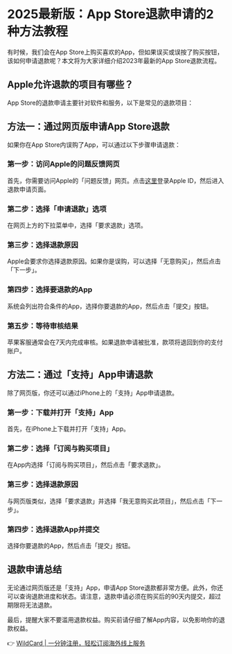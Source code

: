 # 2025最新版：App Store退款申请的2种方法教程

有时候，我们会在App Store上购买喜欢的App，但如果误买或误按了购买按钮，该如何申请退款呢？本文将为大家详细介绍2023年最新的App Store退款流程。

## Apple允许退款的项目有哪些？

App Store的退款申请主要针对软件和服务，以下是常见的退款项目：

## 方法一：通过网页版申请App Store退款

如果你在App Store内误购了App，可以通过以下步骤申请退款：

### 第一步：访问Apple的问题反馈网页

首先，你需要访问Apple的「问题反馈」网页。点击[这里](https://bbtdd.com/WildCard)登录Apple ID，然后进入退款申请页面。

### 第二步：选择「申请退款」选项

在网页上方的下拉菜单中，选择「要求退款」选项。

### 第三步：选择退款原因

Apple会要求你选择退款原因。如果你是误购，可以选择「无意购买」，然后点击「下一步」。

### 第四步：选择要退款的App

系统会列出符合条件的App，选择你要退款的App，然后点击「提交」按钮。

### 第五步：等待审核结果

苹果客服通常会在7天内完成审核。如果退款申请被批准，款项将退回到你的支付账户。

## 方法二：通过「支持」App申请退款

除了网页版，你还可以通过iPhone上的「支持」App申请退款。

### 第一步：下载并打开「支持」App

首先，在iPhone上下载并打开「支持」App。

### 第二步：选择「订阅与购买项目」

在App内选择「订阅与购买项目」，然后点击「要求退款」。

### 第三步：选择退款原因

与网页版类似，选择「要求退款」并选择「我无意购买此项目」，然后点击「下一步」。

### 第四步：选择退款App并提交

选择你要退款的App，然后点击「提交」按钮。

## 退款申请总结

无论通过网页版还是「支持」App，申请App Store退款都非常方便。此外，你还可以查询退款进度和状态。请注意，退款申请必须在购买后的90天内提交，超过期限将无法退款。

最后，提醒大家不要滥用退款权益。购买前请仔细了解App内容，以免影响你的退款权益。

👉 [WildCard | 一分钟注册，轻松订阅海外线上服务](https://bbtdd.com/WildCard)